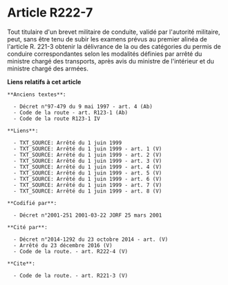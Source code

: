# Article R222-7

Tout titulaire d'un brevet militaire de conduite, validé par l'autorité militaire, peut, sans être tenu de subir les examens
prévus au premier alinéa de l'article R. 221-3 obtenir la délivrance de la ou des catégories du permis de conduire
correspondantes selon les modalités définies par arrêté du ministre chargé des transports, après avis du ministre de
l'intérieur et du ministre chargé des armées.

**Liens relatifs à cet article**

	**Anciens textes**:

	  - Décret n°97-479 du 9 mai 1997 - art. 4 (Ab)
	  - Code de la route - art. R123-1 (Ab)
	  - Code de la route R123-1 IV

	**Liens**:

	  - TXT_SOURCE: Arrêté du 1 juin 1999
	  - TXT_SOURCE: Arrêté du 1 juin 1999 - art. 1 (V)
	  - TXT_SOURCE: Arrêté du 1 juin 1999 - art. 2 (V)
	  - TXT_SOURCE: Arrêté du 1 juin 1999 - art. 3 (V)
	  - TXT_SOURCE: Arrêté du 1 juin 1999 - art. 4 (V)
	  - TXT_SOURCE: Arrêté du 1 juin 1999 - art. 5 (V)
	  - TXT_SOURCE: Arrêté du 1 juin 1999 - art. 6 (V)
	  - TXT_SOURCE: Arrêté du 1 juin 1999 - art. 7 (V)
	  - TXT_SOURCE: Arrêté du 1 juin 1999 - art. 8 (V)

	**Codifié par**:

	  - Décret n°2001-251 2001-03-22 JORF 25 mars 2001

	**Cité par**:

	  - Décret n°2014-1292 du 23 octobre 2014 - art. (V)
	  - Arrêté du 23 décembre 2016 (V)
	  - Code de la route. - art. R222-4 (V)

	**Cite**:

	  - Code de la route. - art. R221-3 (V)
